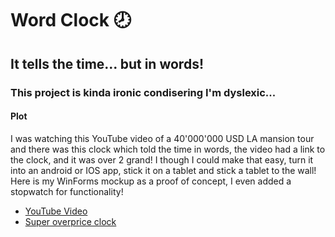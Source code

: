# Word Clock 🕗

## It tells the time... but in words!

### This project is kinda ironic condisering I'm dyslexic...

#### Plot

I was watching this YouTube video of a 40'000'000 USD LA mansion tour and there was this clock which told the time in words, the video had a link to the clock, and it was over 2 grand! I though I could make that easy, turn it into an android or IOS app, stick it on a tablet and stick a tablet to the wall!
Here is my WinForms mockup as a proof of concept, I even added a stopwatch for functionality!

* [YouTube Video](https://www.youtube.com/watch?v=yJ4v-yxuPk8)
* [Super overprice clock](https://clockforward.com/qlocktwo/?u=ey)
